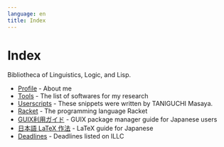 ```yaml
---
language: en
title: Index
---
```


# Index

Bibliotheca of Linguistics, Logic, and Lisp.

- [Profile](/profile.html) - About me
- [Tools](/tools.html) - The list of softwares for my research
- [Userscripts](/userscript.html) - These snippets were written by TANIGUCHI Masaya.
- [Racket](/racket.html) - The programming language Racket
- [GUIX利用ガイド](/guix_ja.html) - GUIX package manager guide for Japanese users
- [日本語 LaTeX 作法](/latex_ja.html) - LaTeX guide for Japanese
- [Deadlines](https://tani.github.io/illc-cfps/) - Deadlines listed on ILLC

